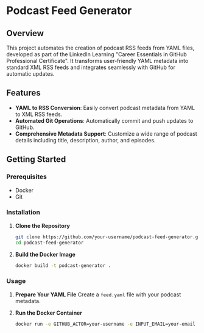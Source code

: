 # Podcast Feed Generator

## Overview
This project automates the creation of podcast RSS feeds from YAML files, developed as part of the LinkedIn Learning "Career Essentials in GitHub Professional Certificate". It transforms user-friendly YAML metadata into standard XML RSS feeds and integrates seamlessly with GitHub for automatic updates.

## Features
- **YAML to RSS Conversion**: Easily convert podcast metadata from YAML to XML RSS feeds.
- **Automated Git Operations**: Automatically commit and push updates to GitHub.
- **Comprehensive Metadata Support**: Customize a wide range of podcast details including title, description, author, and episodes.

## Getting Started

### Prerequisites
- Docker
- Git

### Installation

1. **Clone the Repository**
    ```sh
    git clone https://github.com/your-username/podcast-feed-generator.git
    cd podcast-feed-generator
    ```

2. **Build the Docker Image**
    ```sh
    docker build -t podcast-generator .
    ```

### Usage

1. **Prepare Your YAML File**
    Create a `feed.yaml` file with your podcast metadata.

2. **Run the Docker Container**
    ```sh
    docker run -e GITHUB_ACTOR=your-username -e INPUT_EMAIL=your-email -v $(pwd):/github/workspace podcast-generator
    ```
